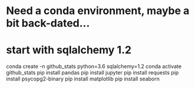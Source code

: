 # Need a conda environment, maybe a bit back-dated...

# start with sqlalchemy 1.2

conda create -n github_stats python=3.6 sqlalchemy=1.2
conda activate github_stats
pip install pandas
pip install jupyter
pip install requests
pip install psycopg2-binary
pip install matplotlib
pip install seaborn